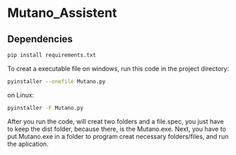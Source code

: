 # Mutano_Assistent

## Dependencies
```sh
pip install requirements.txt
```

To creat a executable file on windows, run this code in the project directory:
```sh
pyinstaller --onefile Mutano.py
```
on Linux:
```sh
pyinstaller -F Mutano.py
```

After you run the code, will creat two folders and a file.spec, you just have to keep the dist folder, because there, is the Mutano.exe.
Next, you have to put Mutano.exe in a folder to program creat necessary folders/files, and run the aplication.
